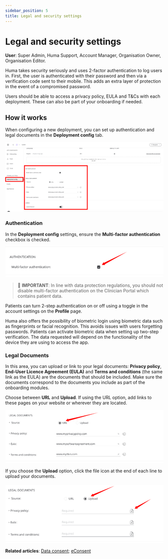 ```yaml
---
sidebar_position: 5
title: Legal and security settings 
---
```

# Legal and security settings
**User**: Super Admin, Huma Support, Account Manager, Organisation Owner, Organisation Editor.

Huma takes security seriously and uses 2-factor authentication to log users in. First, the user is authenticated with their password and then via a verification code sent to their mobile. This adds an extra layer of protection in the event of a compromised password.

Users should be able to access a privacy policy, EULA and T&Cs with each deployment. These can also be part of your onboarding if needed.
## How it works​
When configuring a new deployment, you can set up authentication and legal documents in the **Deployment config** tab.

![image](./assets/LegalPrivacy01.png)

### Authentication
In the **Deployment config** settings, ensure the **Multi-factor authentication** checkbox is checked. 

![image](./assets/LegalPrivacy02.png)

> 
> 🛑 **IMPORTANT**: In line with data protection regulations, you should not disable multi-factor authentication on the Clinician Portal which contains patient data.   

Patients can turn 2-step authentication on or off using a toggle in the account settings on the **Profile** page. 

Huma also offers the possibility of biometric login using biometric data such as fingerprints or facial recognition. This avoids issues with users forgetting passwords. Patients can activate biometric data when setting up two-step verification. The data requested will depend on the functionality of the device they are using to access the app.

### Legal Documents
In this area, you can upload or link to your legal documents: **Privacy policy**, **End-User Licence Agreement (EULA)** and **Terms and conditions** (the same link as the  EULA) are the documents that should be included. Make sure the documents correspond to the documents you include as part of the onboarding modules.

Choose between **URL** and **Upload**. If using the URL option, add links to these pages on your website or wherever they are located.

![image](./assets/LegalPrivacy03.png)

If you choose the **Upload** option, click the file icon at the end of each line to upload your documents.

![image](./assets/LegalPrivacy04.png)

**Related articles**: [Data consent](../configuring-the-user-onboarding/data-consent.md); [eConsent](../configuring-the-user-onboarding/econsent.md)
